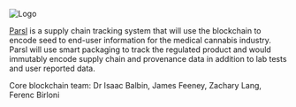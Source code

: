 ![Logo](/assets/success-stories/parsl.png)

[Parsl](https://parsl.co/) is a supply chain tracking system that will use the blockchain to encode seed to end-user information for the medical cannabis industry. Parsl will use smart packaging to track the regulated product and would immutably encode supply chain and provenance data in addition to lab tests and user reported data.

Core blockchain team: Dr Isaac Balbin, James Feeney, Zachary Lang, Ferenc Birloni